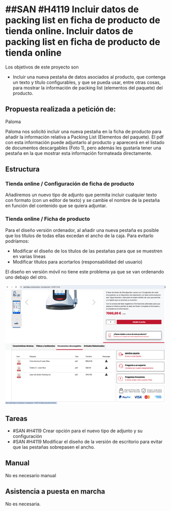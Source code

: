 # ##SAN #H4119 Incluir datos de packing list en ficha de producto de tienda online. Incluir datos de packing list en ficha de producto de tienda online

Los objetivos de este proyecto son
+ Incluir una nueva pestaña de datos asociados al producto, que contenga un texto y título configurables, y que se pueda usar, entre otras cosas, para mostrar la información de packing list (elementos del paquete) del producto.

## Propuesta realizada a petición de:
Paloma

Paloma nos solicitó incluir una nueva pestaña en la ficha de producto para añadir la información relativa a Packing List (Elementos del paquete). El pdf con esta información puede adjuntarlo al producto y aparecerá en el listado de documentos descargables (Foto 1), pero además les gustaría tener una pestaña en la que mostrar esta información formateada directamente.

## Estructura

### Tienda online / Configuración de ficha de producto
Añadiremos un nuevo tipo de adjunto que permita incluir cualquier texto con formato (con un editor de texto) y se cambie el nombre de la pestaña en función del contenido que se quiera adjuntar.

### Tienda online / Ficha de producto
Para el diseño versión ordenador, al añadir una nueva pestaña es posible que los títulos de todas ellas excedan el ancho de la caja. Para evitarlo podríamos:
+ Modificar el diseño de los títulos de las pestañas para que se muestren en varias líneas
+ Modificar títulos para acortarlos (responsabilidad del usuario)

El diseño en versión móvil no tiene este problema ya que se van ordenando uno debajo del otro.

![imagen](./img/SAN_H4119_ficha_producto.png)


## Tareas
+ #SAN #H4119 Crear opción para el nuevo tipo de adjunto y su configuración
+ #SAN #H4119 Modificar el diseño de la versión de escritorio para evitar que las pestañas sobrepasen el ancho.

## Manual
No es necesario manual

## Asistencia a puesta en marcha
No es necesaria.
